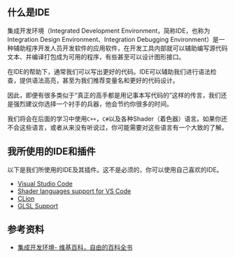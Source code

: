 ## 什么是IDE
集成开发环境（Integrated Development Environment，简称IDE，也称为Integration Design Environment、Integration Debugging Environment）是一种辅助程序开发人员开发软件的应用软件，在开发工具内部就可以辅助编写源代码文本、并编译打包成为可用的程序，有些甚至可以设计图形接口。

在IDE的帮助下，通常我们可以写出更好的代码。IDE可以辅助我们进行语法检查，提供语法高亮，甚至为我们推荐变量名和更好的代码设计。

因此，即便有很多类似于“真正的高手都是用记事本写代码的”这样的传言，我们还是强烈建议你选择一个衬手的兵器，他会节约你很多的时间。

我们将会在后面的学习中使用`C++`，`C#`以及各种Shader（着色器）语言。如果你还不会这些语言，或者从来没有听说过，你可能需要对这些语言有一个大致的了解。

## 我所使用的IDE和插件
以下是我们所使用的IDE及其插件。这不是必须的，你可以使用自己喜欢的IDE。

+ [Visual Studio Code](https://code.visualstudio.com/)
+ [Shader languages support for VS Code](https://marketplace.visualstudio.com/items?itemName=slevesque.shader)
+ [CLion](https://www.jetbrains.com/clion/)
+ [GLSL Support](https://plugins.jetbrains.com/plugin/6993-glsl-support)

## 参考资料
+ [集成开发环境- 维基百科，自由的百科全书](https://zh.wikipedia.org/wiki/%E9%9B%86%E6%88%90%E5%BC%80%E5%8F%91%E7%8E%AF%E5%A2%83)